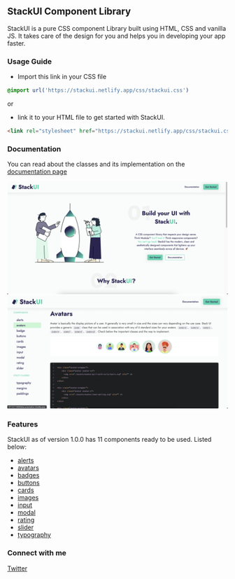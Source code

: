 ## StackUI Component Library

StackUI is a pure CSS component Library built using HTML, CSS and vanilla JS. It takes care of the design for you and helps you in developing your app faster. 

### Usage Guide
- Import this link in your CSS file 

```css
@import url('https://stackui.netlify.app/css/stackui.css')
```


or

- link it to your HTML file to get started with StackUI.

```html
<link rel="stylesheet" href="https://stackui.netlify.app/css/stackui.css">
```


### Documentation

You can read about the classes and its implementation on the [documentation page](https://stackui.netlify.app)

![Homepage Screenshot](/assets/screenshots/homepage.png)
![Documentation Screenshot](/assets/screenshots/docs.png)

### Features
StackUI as of version 1.0.0 has 11 components ready to be used. Listed below:
- [alerts](https://stackui.netlify.app/documentation.html#alert)
- [avatars](https://stackui.netlify.app/documentation.html#avatar)
- [badges](https://stackui.netlify.app/documentation.html#badge)
- [buttons](https://stackui.netlify.app/documentation.html#button)
- [cards](https://stackui.netlify.app/documentation.html#card)
- [images](https://stackui.netlify.app/documentation.html#image)
- [input](https://stackui.netlify.app/documentation.html#input)
- [modal](https://stackui.netlify.app/documentation.html#modal)
- [rating](https://stackui.netlify.app/documentation.html#rating)
- [slider](https://stackui.netlify.app/documentation.html#slider)
- [typography](https://stackui.netlify.app/documentation.html#typography)

### Connect with me
[Twitter](https://www.twitter.com/eyerahulk)

